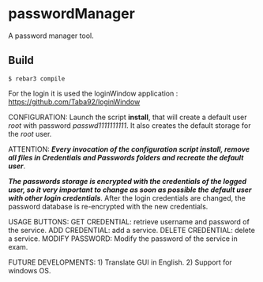 passwordManager
=====

A password manager tool.

Build
-----
    $ rebar3 compile

For the login it is used the loginWindow application : https://github.com/Taba92/loginWindow

CONFIGURATION:
    Launch the script **install**, that will create a default user *root* with password *passwd1111111111*.
    It also creates the default storage for the *root* user.

ATTENTION:
    ***Every invocation of the configuration script install, remove all files in Credentials and Passwords folders and recreate the default user***.

***The passwords storage is encrypted with the credentials of the logged user, so it very important to change as soon as possible the default user with other login credentials***.
After the login credentials are changed, the password database is re-encrypted with the new credentials. 

USAGE BUTTONS:
    GET CREDENTIAL: retrieve username and password of the service.
    ADD CREDENTIAL: add a service.
    DELETE CREDENTIAL: delete a service.
    MODIFY PASSWORD: Modify the password of the service in exam.
                   

FUTURE DEVELOPMENTS: 
    1) Translate GUI in English.
    2) Support for windows OS.
